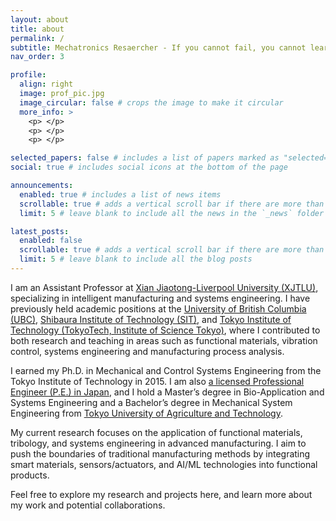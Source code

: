 ```yaml
---
layout: about
title: about
permalink: /
subtitle: Mechatronics Resaercher - If you cannot fail, you cannot learn.
nav_order: 3

profile:
  align: right
  image: prof_pic.jpg
  image_circular: false # crops the image to make it circular
  more_info: >
    <p> </p>
    <p> </p>
    <p> </p>

selected_papers: false # includes a list of papers marked as "selected={true}"
social: true # includes social icons at the bottom of the page

announcements:
  enabled: true # includes a list of news items
  scrollable: true # adds a vertical scroll bar if there are more than 3 news items
  limit: 5 # leave blank to include all the news in the `_news` folder

latest_posts:
  enabled: false
  scrollable: true # adds a vertical scroll bar if there are more than 3 new posts items
  limit: 5 # leave blank to include all the blog posts
---
```


I am an Assistant Professor at [Xian Jiaotong-Liverpool University (XJTLU)](https://www.xjtlu.edu.cn/en), specializing in intelligent manufacturing and systems engineering. I have previously held academic positions at the [University of British Columbia (UBC)](https://www.ubc.ca/), [Shibaura Institute of Technology (SIT)](https://www.shibaura-it.ac.jp/en/index.html), and [Tokyo Institute of Technology (TokyoTech, Institute of Science Tokyo)](https://www.titech.ac.jp/english), where I contributed to both research and teaching in areas such as functional materials, vibration control, systems engineering and manufacturing process analysis.

I earned my Ph.D. in Mechanical and Control Systems Engineering from the Tokyo Institute of Technology in 2015. I am also [a licensed Professional Engineer (P.E.) in Japan](https://www.engineer.or.jp/sub09/), and I hold a Master’s degree in Bio-Application and Systems Engineering and a Bachelor’s degree in Mechanical System Engineering from [Tokyo University of Agriculture and Technology](https://www.tuat.ac.jp/en/).

My current research focuses on the application of functional materials, tribology, and systems engineering in advanced manufacturing. I aim to push the boundaries of traditional manufacturing methods by integrating smart materials, sensors/actuators, and AI/ML technologies into functional products.

Feel free to explore my research and projects here, and learn more about my work and potential collaborations.

<!-- Write your biography here. Tell the world about yourself. Link to your favorite [subreddit](http://reddit.com). You can put a picture in, too. The code is already in, just name your picture `prof_pic.jpg` and put it in the `img/` folder.

Put your address / P.O. box / other info right below your picture. You can also disable any of these elements by editing `profile` property of the YAML header of your `_pages/about.md`. Edit `_bibliography/papers.bib` and Jekyll will render your [publications page](/al-folio/publications/) automatically.

Link to your social media connections, too. This theme is set up to use [Font Awesome icons](https://fontawesome.com/) and [Academicons](https://jpswalsh.github.io/academicons/), like the ones below. Add your Facebook, Twitter, LinkedIn, Google Scholar, or just disable all of them.
-->
